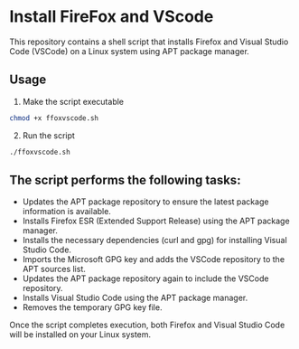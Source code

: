 # Install FireFox and VScode

This repository contains a shell script that installs Firefox and Visual Studio Code (VSCode) on a Linux system using APT package manager.

## Usage

1. Make the script executable

```bash
chmod +x ffoxvscode.sh
```

2. Run the script

```bash
./ffoxvscode.sh
```
## The script performs the following tasks:

- Updates the APT package repository to ensure the latest package information is available.
- Installs Firefox ESR (Extended Support Release) using the APT package manager.
- Installs the necessary dependencies (curl and gpg) for installing Visual Studio Code.
- Imports the Microsoft GPG key and adds the VSCode repository to the APT sources list.
- Updates the APT package repository again to include the VSCode repository.
- Installs Visual Studio Code using the APT package manager.
- Removes the temporary GPG key file.

Once the script completes execution, both Firefox and Visual Studio Code will be installed on your Linux system.